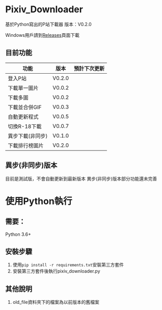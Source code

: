 # Pixiv_Downloader
基於Python寫出的P站下載器  版本：V0.2.0

Windows用戶請到[Releases](https://github.com/kirbyloco/Pixiv_Downloader/releases)頁面下載

## 目前功能
|功能|版本|預計下次更新|
|------------|---------|-|
|登入P站|V0.2.0||
|下載單一圖片|V0.0.2||
|下載多圖|V0.0.2||
|下載並合併GIF|V0.0.3||
|自動更新程式|V0.0.5||
|切換R-18下載|V0.0.7||
|異步下載(非同步)|V0.1.0||
|下載排行榜圖片|V0.2.0||

## 異步(非同步)版本
目前是測試版，不會自動更新到最新版本
異步(非同步)版本部分功能還未完善

# 使用Python執行
## 需要：
Python 3.6+

## 安裝步驟
1. 使用`pip install -r requirements.txt`安裝第三方套件
2. 安裝第三方套件後執行pixiv_downloader.py

## 其他說明
1. old_file資料夾下的檔案為以前版本的舊檔案
